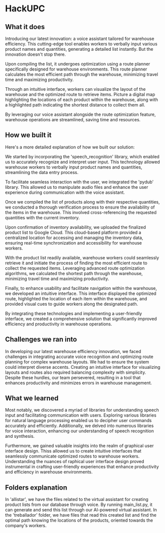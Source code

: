 # HackUPC

## What it does
Introducing our latest innovation: a voice assistant tailored for warehouse efficiency. This cutting-edge tool enables workers to verbally input various product names and quantities, generating a detailed list instantly. But the innovation doesn't stop there.

Upon compiling the list, it undergoes optimization using a route planner specifically designed for warehouse environments. This route planner calculates the most efficient path through the warehouse, minimizing travel time and maximizing productivity.

Through an intuitive interface, workers can visualize the layout of the warehouse and the optimized route to retrieve items. Picture a digital map highlighting the locations of each product within the warehouse, along with a highlighted path indicating the shortest distance to collect them all.

By leveraging our voice assistant alongside the route optimization feature, warehouse operations are streamlined, saving time and resources. 

## How we built it

Here's a more detailed explanation of how we built our solution:

We started by incorporating the 'speech_recognition' library, which enabled us to accurately recognize and interpret user input. This technology allowed warehouse workers to verbally input product names and quantities, streamlining the data entry process.

To facilitate seamless interaction with the user, we integrated the 'pydub' library. This allowed us to manipulate audio files and enhance the user experience during communication with the voice assistant.

Once we compiled the list of products along with their respective quantities, we conducted a thorough verification process to ensure the availability of the items in the warehouse. This involved cross-referencing the requested quantities with the current inventory.

Upon confirmation of inventory availability, we uploaded the finalized product list to Google Cloud. This cloud-based platform provided a centralized location for accessing and managing the inventory data, ensuring real-time synchronization and accessibility for warehouse workers.

With the product list readily available, warehouse workers could seamlessly retrieve it and initiate the process of finding the most efficient route to collect the requested items. Leveraging advanced route optimization algorithms, we calculated the shortest path through the warehouse, minimizing travel time and maximizing productivity.

Finally, to enhance usability and facilitate navigation within the warehouse, we developed an intuitive interface. This interface displayed the optimized route, highlighted the location of each item within the warehouse, and provided visual cues to guide workers along the designated path.

By integrating these technologies and implementing a user-friendly interface, we created a comprehensive solution that significantly improved efficiency and productivity in warehouse operations.

## Challenges we ran into
In developing our latest warehouse efficiency innovation, we faced challenges in integrating accurate voice recognition and optimizing route planning for complex warehouse layouts. We had to ensure the system could interpret diverse accents. Creating an intuitive interface for visualizing layouts and routes also required balancing complexity with simplicity. Despite these hurdles, our team persevered, resulting in a tool that enhances productivity and minimizes errors in warehouse management.

## What we learned
Most notably, we discovered a myriad of libraries for understanding speech input and facilitating communication with users. Exploring various libraries for natural language processing enabled us to decipher user commands accurately and efficiently. Additionally, we delved into numerous libraries for voice interaction, enhancing our understanding of speech recognition and synthesis.

Furthermore, we gained valuable insights into the realm of graphical user interface design. Thiss allowed us to create intuitive interfaces that seamlessly communicate optimized routes to warehouse workers. Understanding the nuances of raphical user interface design proved instrumental in crafting user-friendly experiences that enhance productivity and efficiency in warehouse environments.

## Folders explanation
In 'allistar', we have the files related to the virtual assistant for creating product lists from our database through voice. By running main_list.py, it can generate and send this list through our AI-powered virtual assistant. In the 'treballador' folder, we have files that read this created list and find the optimal path knowing the locations of the products, oriented towards the company's workers.

